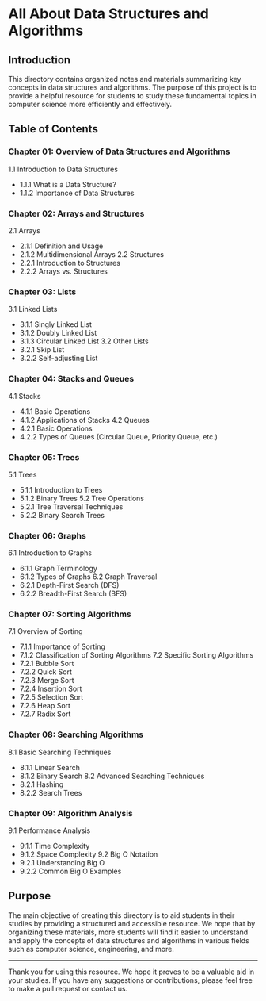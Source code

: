 # All About Data Structures and Algorithms

## Introduction

This directory contains organized notes and materials summarizing key concepts in data structures and algorithms. The purpose of this project is to provide a helpful resource for students to study these fundamental topics in computer science more efficiently and effectively.

## Table of Contents

### **Chapter 01: Overview of Data Structures and Algorithms**
1.1 Introduction to Data Structures  
- 1.1.1 What is a Data Structure?
- 1.1.2 Importance of Data Structures

### **Chapter 02: Arrays and Structures**
2.1 Arrays  
- 2.1.1 Definition and Usage
- 2.1.2 Multidimensional Arrays
2.2 Structures  
- 2.2.1 Introduction to Structures
- 2.2.2 Arrays vs. Structures

### **Chapter 03: Lists**
3.1 Linked Lists  
- 3.1.1 Singly Linked List
- 3.1.2 Doubly Linked List
- 3.1.3 Circular Linked List
3.2 Other Lists  
- 3.2.1 Skip List
- 3.2.2 Self-adjusting List

### **Chapter 04: Stacks and Queues**
4.1 Stacks  
- 4.1.1 Basic Operations
- 4.1.2 Applications of Stacks
4.2 Queues  
- 4.2.1 Basic Operations
- 4.2.2 Types of Queues (Circular Queue, Priority Queue, etc.)

### **Chapter 05: Trees**
5.1 Trees  
- 5.1.1 Introduction to Trees
- 5.1.2 Binary Trees
5.2 Tree Operations  
- 5.2.1 Tree Traversal Techniques
- 5.2.2 Binary Search Trees

### **Chapter 06: Graphs**
6.1 Introduction to Graphs  
- 6.1.1 Graph Terminology
- 6.1.2 Types of Graphs
6.2 Graph Traversal  
- 6.2.1 Depth-First Search (DFS)
- 6.2.2 Breadth-First Search (BFS)

### **Chapter 07: Sorting Algorithms**
7.1 Overview of Sorting  
- 7.1.1 Importance of Sorting
- 7.1.2 Classification of Sorting Algorithms
7.2 Specific Sorting Algorithms  
- 7.2.1 Bubble Sort
- 7.2.2 Quick Sort
- 7.2.3 Merge Sort
- 7.2.4 Insertion Sort
- 7.2.5 Selection Sort
- 7.2.6 Heap Sort
- 7.2.7 Radix Sort

### **Chapter 08: Searching Algorithms**
8.1 Basic Searching Techniques  
- 8.1.1 Linear Search
- 8.1.2 Binary Search
8.2 Advanced Searching Techniques  
- 8.2.1 Hashing
- 8.2.2 Search Trees

### **Chapter 09: Algorithm Analysis**
9.1 Performance Analysis  
- 9.1.1 Time Complexity
- 9.1.2 Space Complexity
9.2 Big O Notation  
- 9.2.1 Understanding Big O
- 9.2.2 Common Big O Examples

## Purpose

The main objective of creating this directory is to aid students in their studies by providing a structured and accessible resource. We hope that by organizing these materials, more students will find it easier to understand and apply the concepts of data structures and algorithms in various fields such as computer science, engineering, and more.

---

Thank you for using this resource. We hope it proves to be a valuable aid in your studies. If you have any suggestions or contributions, please feel free to make a pull request or contact us.
